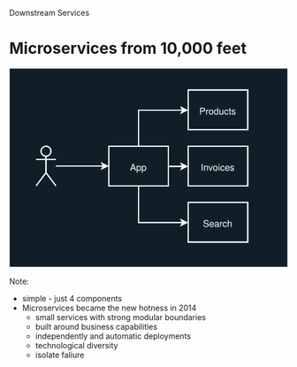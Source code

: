 Downstream Services

# Microservices from 10,000 feet

<img src="./images/intro/view-10k.svg" alt="" class="img-center">

Note:
- simple - just 4 components
- Microservices became the new hotness in 2014
	- small services with strong modular boundaries
	- built around business capabilities
	- independently and automatic deployments
	- technological diversity
	- isolate faliure